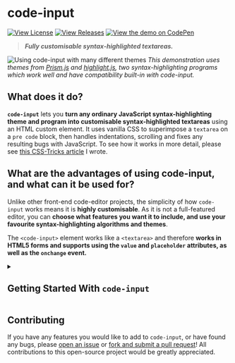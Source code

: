 # code-input
[![View License](https://img.shields.io/github/license/webcoder49/code-input?style=for-the-badge)](LICENSE) [![View Releases](https://img.shields.io/github/v/release/webcoder49/code-input?style=for-the-badge)](https://github.com/WebCoder49/code-input/releases) [![View the demo on CodePen](https://img.shields.io/static/v1?label=Demo&message=on%20CodePen&color=orange&logo=codepen&style=for-the-badge)](https://codepen.io/WebCoder49/details/jOypJOx)

> ___Fully customisable syntax-highlighted textareas.___

![Using code-input with many different themes](https://user-images.githubusercontent.com/69071853/133924472-05edde5c-23e7-4350-a41b-5a74d2dc1a9a.gif)
*This demonstration uses themes from [Prism.js](https://prismjs.com/) and [highlight.js](https://highlightjs.org/), two syntax-highlighting programs which work well and have compatibility built-in with code-input.*

## What does it do?
**`code-input`** lets you **turn any ordinary JavaScript syntax-highlighting theme and program into customisable syntax-highlighted textareas** using an HTML custom element. It uses vanilla CSS to superimpose a `textarea` on a `pre code` block, then handles indentations, scrolling and fixes any resulting bugs with JavaScript. To see how it works in more detail, please see [this CSS-Tricks article](https://css-tricks.com/creating-an-editable-textarea-that-supports-syntax-highlighted-code/ "Creating an Editable Textarea That Supports Syntax-Highlighted Code") I wrote.

## What are the advantages of using code-input, and what can it be used for?
Unlike other front-end code-editor projects, the simplicity of how `code-input` works means it is **highly customisable**. As it is not a full-featured editor, you can **choose what features you want it to include, and use your favourite syntax-highlighting algorithms and themes**.

The `<code-input>` element works like a `<textarea>` and therefore **works in HTML5 forms and supports using the `value` and `placeholder` attributes, as well as the `onchange` event.**

<details>
<summary>

## Getting Started With `code-input`
</summary>

`code-input` is designed to be **both easy to use and customisable**. Here's how to use it to create syntax-highlighted textareas: 

### Import `code-input`
- **First, import your favourite syntax-highlighter's JS and CSS theme files** to turn editable. 
- Then, import the CSS and JS files of `code-input` from a downloaded release or a CDN. The non-minified files are useful for using during development.

<details>
<summary>
Locally downloaded
</summary>

```html
<!--In the <head>-->
<script src="path/to/code-input.min.js"></script>
<link rel="stylesheet" href="path/to/code-input.min.css">
```
</details>
<details>
<summary>
From JSDelivr CDN
</summary>

```html
<!--In the <head>-->
<script src="https://cdn.jsdelivr.net/gh/WebCoder49/code-input@1.1/code-input.min.js"></script>
<link rel="stylesheet" href="https://cdn.jsdelivr.net/gh/WebCoder49/code-input@1.1/code-input.min.css">
```
</details>

### Creating a template
The next step is to set up a `template` to link `code-input` to your syntax-highlighter. If you're using Prism.js or highlight.js, you can use the built-in template, or you can create your own otherwise. In these examples, I am registering the template as `"syntax-highlighted"`, but you can use any template name as long as you are consistent.

- *Highlight.js:*
  ```js
  codeInput.registerTemplate("syntax-highlighted", codeInput.templates.hljs(hljs, [] /* Array of plugins (see below) */));
  ```

- *Prism.js:*
  ```js
  codeInput.registerTemplate("syntax-highlighted", codeInput.templates.prism(Prism, [] /* Array of plugins (see below) */));
  ```

- *Custom:*
  ```js
  codeInput.registerTemplate("syntax-highlighted", codeInput.templates.custom(
    function(result_element) { /* Highlight function - with `pre code` code element */
      /* Highlight code in result_element - code is already escaped so it doesn't become HTML */
    },
    true, /* Optional - Is the `pre` element styled as well as the `code` element? Changing this to false uses the code element as the scrollable one rather than the pre element */
    true, /* Optional - This is used for editing code - setting this to true overrides the Tab key and uses it for indentation */
    false /* Optional - Setting this to true passes the `<code-input>` element as a second argument to the highlight function to be used for getting data- attribute values and using the DOM for the code-input */,
    [] // Array of plugins (see below)
  ));
  ```

### Adding plugins
[Plugins](./plugins/) allow you to add extra features to a template, like [automatic indentation](plugins/indent.js) or [support for highlight.js's language autodetection](plugins/autodetect.js). To use them, just:
- Import the plugins' JS files after you have imported `code-input` and before registering the template.
- Place instances of the plugins in the array of plugins argument when registering, like this:
```html
<script src="code-input.js"></script>
<!--...-->
<script src="plugins/autodetect.js"></script>
<script src="plugins/indent.js"></script>
<script src="plugins/autocomplete.js"></script>
<!--...-->
<script>
  codeInput.registerTemplate("syntax-highlighted", 
    codeInput.templates.hljs(
      hljs, 
      [
        new codeInput.plugins.Autodetect(), 
        new codeInput.plugins.Indent()
      ]
    )
  );
</script>
```

### Using the component
Now that you have registered a template, you can use the custom `<code-input>` element in HTML. If you have more than one template registered, you need to add the template name as the `template` attribute. With the element, using the `lang` attribute will add a `language-{value}` class to the `pre code` block. You can now use HTML attributes and events to make your element as simple or interactive as you like! 
  ```HTML
  <code-input lang="HTML"></code-input>
  ```
  *or*
  ```HTML
  <code-input lang="HTML" placeholder="Type code here" value="<a href='https://github.com/WebCoder49/code-input'>code-input</a>" template="syntax-highlighted" onchange="console.log('Your code is', this.value)"></code-input>
  ```
</details>

## Contributing
If you have any features you would like to add to `code-input`, or have found any bugs, please [open an issue](https://github.com/WebCoder49/code-input/issues) or [fork and submit a pull request](https://github.com/WebCoder49/code-input/fork)! All contributions to this open-source project would be greatly appreciated.